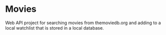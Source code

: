# Movies
Web API project for searching movies from themoviedb.org and adding to a local watchlist that is stored in a local database.
